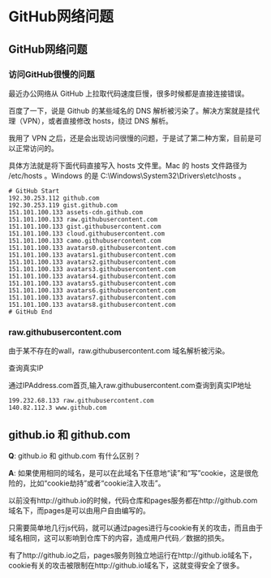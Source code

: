 # GitHub网络问题

## GitHub网络问题
###  访问GitHub很慢的问题


最近办公网络从 GitHub 上拉取代码速度巨慢，很多时候都是直接连接错误。

百度了一下，说是 Github 的某些域名的 DNS 解析被污染了。解决方案就是挂代理（VPN），或者直接修改 hosts，绕过 DNS 解析。

我用了 VPN 之后，还是会出现访问很慢的问题，于是试了第二种方案，目前是可以正常访问的。

具体方法就是将下面代码直接写入 hosts 文件里。Mac 的 hosts 文件路径为 /etc/hosts 。Windows 的是 C:\Windows\System32\Drivers\etc\hosts 。

```
# GitHub Start
192.30.253.112 github.com
192.30.253.119 gist.github.com
151.101.100.133 assets-cdn.github.com
151.101.100.133 raw.githubusercontent.com
151.101.100.133 gist.githubusercontent.com
151.101.100.133 cloud.githubusercontent.com
151.101.100.133 camo.githubusercontent.com
151.101.100.133 avatars0.githubusercontent.com
151.101.100.133 avatars1.githubusercontent.com
151.101.100.133 avatars2.githubusercontent.com
151.101.100.133 avatars3.githubusercontent.com
151.101.100.133 avatars4.githubusercontent.com
151.101.100.133 avatars5.githubusercontent.com
151.101.100.133 avatars6.githubusercontent.com
151.101.100.133 avatars7.githubusercontent.com
151.101.100.133 avatars8.githubusercontent.com
# GitHub End
```

### raw.githubusercontent.com

由于某不存在的wall，raw.githubusercontent.com 域名解析被污染。



查询真实IP

通过IPAddress.com首页,输入raw.githubusercontent.com查询到真实IP地址

```
199.232.68.133 raw.githubusercontent.com
140.82.112.3 www.github.com
```


## github.io 和 github.com 
**Q**: github.io 和 github.com 有什么区别？

**A**: 
如果使用相同的域名，是可以在此域名下任意地“读”和“写”cookie，这是很危险的，比如“cookie劫持”或者“cookie注入攻击”。

以前没有http://github.io的时候，代码仓库和pages服务都在http://github.com域名下，而pages是可以由用户自由编写的。

只需要简单地几行js代码，就可以通过pages进行与cookie有关的攻击，而且由于域名相同，这可以影响到仓库下的内容，造成用户代码／数据的损失。

有了http://github.io之后，pages服务则独立地运行在http://github.io域名下，cookie有关的攻击被限制在http://github.io域名下，这就变得安全了很多。



